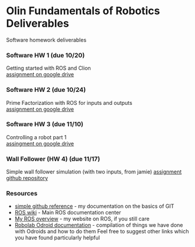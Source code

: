 # Olin Fundamentals of Robotics Deliverables
Software homework deliverables

### Software HW 1 (due 10/20)
Getting started with ROS and Clion<br>
[assignment on google drive](https://docs.google.com/document/d/1nGbut9QU4adtMYo_pX1UuTxFCobNN08Ic5P4Sunsg0s/edit?usp=sharing)

### Software HW 2 (due 10/24)
Prime Factorization with ROS for inputs and outputs<br>
[assignment on google drive](https://docs.google.com/document/d/1UnHUg0AKRYyOn6FhmLjjg-Rv8qwosFZkh6pFGAQkKuE/edit?usp=sharing)

### Software HW 3 (due 11/10)
Controlling a robot part 1<br>
[assingment on google drive](https://docs.google.com/document/d/1BkxOxVycaffiXl600aklX5v6nCRpV9f_A8-woyICl0M/edit?usp=sharing)

### Wall Follower (HW 4) (due 11/17)
Simple wall follower simulation (with two inputs, from jamie)
[assignment github repository](https://github.com/Olin-FunRobo/funrobo_wallfollower)

### Resources
- [simple github reference](http://rdiverdi.github.io/GitExample/) - my documentation on the basics of GIT
- [ROS wiki](http://wiki.ros.org/) - Main ROS documentation center
- [My ROS overview](http://rdiverdi.github.io/ROSexample) - my website on ROS, if you still care
- [Robolab Odroid documentation](https://olinrobotics.github.io/Odroid_Setup/) - compilation of things we have done with Odroids and how to do them
Feel free to suggest other links which you have found particularly helpful
